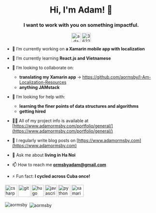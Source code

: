 <h1 align="center">Hi, I'm Adam! 👋</h1>
<h3 align="center">I want to work with you on something impactful.</h3>

<p align="center">
<a href="https://linkedin.com/in/adamormsby" target="blank"><img align="center" src="https://cdn.jsdelivr.net/npm/simple-icons@3.0.1/icons/linkedin.svg" alt="adamormsby" height="30" width="30" /></a>
<a href="https://stackoverflow.com/users/3622169/aormsby" target="blank"><img align="center" src="https://cdn.jsdelivr.net/npm/simple-icons@3.0.1/icons/stackoverflow.svg" alt="3622169/aormsby" height="30" width="30" /></a>
</p>

- 🔭 I’m currently working on **a Xamarin mobile app with localization**

- 🌱 I’m currently learning **React.js and Vietnamese**

- 👯 I’m looking to collaborate on:
    - **translating my Xamarin app** -> https://github.com/aormsby/I-Am-Localization-Resources
    - **anything JAMstack**

- 🤝 I’m looking for help with:
    - **learning the finer points of data structures and algorithms**
    - **getting hired**

- 👨‍💻 All of my project info is available at [https://www.adamormsby.com/portfolio/general/](https://www.adamormsby.com/portfolio/general/)

- 📝 I regularly write blog posts on [https://www.adamormsby.com](https://www.adamormsby.com)

- 💬 Ask me about **living in Ha Noi**

- 📫 How to reach me **ormsbyadam@gmail.com**

- ⚡ Fun fact: **I cycled across Cuba once!**

<p align="left"><img src="https://devicons.github.io/devicon/devicon.git/icons/csharp/csharp-original.svg" alt="csharp" width="40" height="40"/> <img src="https://www.vectorlogo.zone/logos/git-scm/git-scm-icon.svg" alt="git" width="40" height="40"/> <img src="https://api.iconify.design/logos-hugo.svg" alt="hugo" width="40" height="40"/> <img src="https://devicons.github.io/devicon/devicon.git/icons/javascript/javascript-original.svg" alt="javascript" width="40" height="40"/> <img src="https://devicons.github.io/devicon/devicon.git/icons/python/python-original.svg" alt="python" width="40" height="40"/> <img src="https://raw.githubusercontent.com/detain/svg-logos/780f25886640cef088af994181646db2f6b1a3f8/svg/xamarin.svg" alt="xamarin" width="40" height="40"/></p><p><img align="left" src="https://github-readme-stats.vercel.app/api/top-langs/?username=aormsby&layout=compact&hide=html" alt="aormsby" /></p>

<p>&nbsp;<img align="center" src="https://github-readme-stats.vercel.app/api?username=aormsby&show_icons=true" alt="aormsby" /></p>
